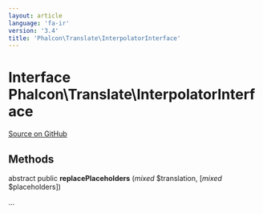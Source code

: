 ```yaml
---
layout: article
language: 'fa-ir'
version: '3.4'
title: 'Phalcon\Translate\InterpolatorInterface'
---
```


# Interface **Phalcon\Translate\InterpolatorInterface**

<a href="https://github.com/phalcon/cphalcon/tree/v3.4.0/phalcon/translate/interpolatorinterface.zep" class="btn btn-default btn-sm">Source on GitHub</a>

## Methods

abstract public **replacePlaceholders** (*mixed* $translation, [*mixed* $placeholders])

...
